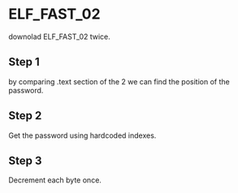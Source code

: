 # ELF_FAST_02

downolad ELF_FAST_02 twice.

## Step 1

by comparing .text section of the 2 we can find the position of the password.

## Step 2

Get the password using hardcoded indexes.

## Step 3

Decrement each byte once.
